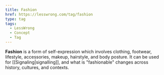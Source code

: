 ```yaml
---
title: Fashion
href: https://lesswrong.com/tag/fashion
type: tag
tags:
  - LessWrong
  - Concept
  - Tag
---
```


**Fashion** is a form of self-expression which involves clothing, footwear, lifestyle, accessories, makeup, hairstyle, and body posture. It can be used for [[Signaling|signalling]], and what is "fashionable" changes across history, cultures, and contexts.